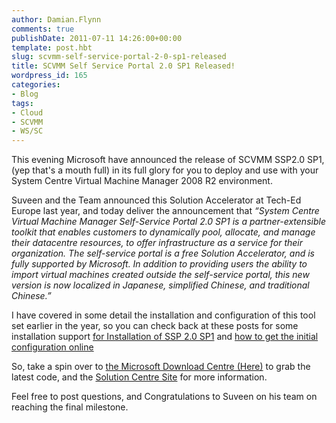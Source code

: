 ```yaml
---
author: Damian.Flynn
comments: true
publishDate: 2011-07-11 14:26:00+00:00
template: post.hbt
slug: scvmm-self-service-portal-2-0-sp1-released
title: SCVMM Self Service Portal 2.0 SP1 Released!
wordpress_id: 165
categories:
- Blog
tags:
- Cloud
- SCVMM
- WS/SC
---
```


This evening Microsoft have announced the release of SCVMM SSP2.0 SP1, (yep that's a mouth full) in its full glory for you to deploy and use with your System Centre Virtual Machine Manager 2008 R2 environment.

Suveen and the Team announced this Solution Accelerator at Tech-Ed Europe last year, and today deliver the announcement that _“System Centre Virtual Machine Manager Self-Service Portal 2.0 SP1 is a partner-extensible toolkit that enables customers to dynamically pool, allocate, and manage their datacentre resources, to offer infrastructure as a service for their organization. The self-service portal is a free Solution Accelerator, and is fully supported by Microsoft. In addition to providing users the ability to import virtual machines created outside the self-service portal, this new version is now localized in Japanese, simplified Chinese, and traditional Chinese.”_

I have covered in some detail the installation and configuration of this tool set earlier in the year, so you can check back at these posts for some installation support [for Installation of SSP 2.0 SP1](http://www.damianflynn.com/2011/02/22/ddlab-self-service-portal/) and [how to get the initial configuration online](http://www.damianflynn.com/2011/02/22/ddlab-ssp-configuration/)

So, take a spin over to [the Microsoft Download Centre (Here)](http://go.microsoft.com/fwlink/?LinkId=205827) to grab the latest code, and the [Solution Centre Site](http://www.microsoft.com/SSP) for more information.

Feel free to post questions, and Congratulations to Suveen on his team on reaching the final milestone.
